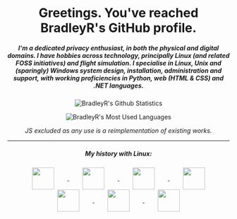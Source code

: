 <link href="//cdn.jsdelivr.net/gh/Lukas-W/font-logos@v0.17/assets/font-logos.css" rel="stylesheet">

<h1 align="center">Greetings. You've reached BradleyR's GitHub profile.</h1>
<h5 align="center">I'm a dedicated privacy enthusiast, in both the physical and digital domains. I have hobbies across technology, principally Linux (and related FOSS initiatives) and flight simulation. I specialise in Linux, Unix and (sparingly) Windows system design, installation, administration and support, with working proficiencies in  Python, web (HTML & CSS) and .NET languages. </h5>

<p align="center">
<img align="center" src="https://github-readme-stats.vercel.app/api?username=bradley-r&show_icons=true&count_private=true&custom_title=BradleyR's%20Github%20Statistics&theme=dark&include_all_commits=true&icon_color=ffffff" alt="BradleyR's Github Statistics" />
</p>
<p align="center">
<img align="center" src="https://github-readme-stats.vercel.app/api/top-langs/?username=bradley-r&theme=dark&hide=javascript&custom_title=BradleyR's%20Most%20Used%20Languages&card_width=465" alt="BradleyR's Most Used Languages" /> 
</p>
<p align="center"><i>JS excluded as any use is a reimplementation of existing works.</i></p>
<hr>

<h5 align="center">My history with Linux:</h5>
<p align="center">
<a href="https://ubuntu.com/">
  <img align="center" src="https://raw.githubusercontent.com/bradley-r/bradley-r/main/icons/os_ubuntu.png"  width="50" height="50" hspace=30/>
</a>
<a href="https://linuxmint.com/">
  <img align="center" src="https://raw.githubusercontent.com/bradley-r/bradley-r/main/icons/os_linuxmint_alt.png" width="50" height="50" hspace=30/>
</a>
 <a href="https://getfedora.org/">
  <img align="center" src="https://raw.githubusercontent.com/bradley-r/bradley-r/main/icons/os_fedora.png"  width="50" height="50" hspace=30/>
</a>
<a href="https://www.opensuse.org/">
  <img align="center" src="https://raw.githubusercontent.com/bradley-r/bradley-r/main/icons/os_opensuse.png" width="50" height="50" hspace=30/>
</a>
<a href="https://voidlinux.org/">
  <img align="center" src="https://raw.githubusercontent.com/bradley-r/bradley-r/main/icons/os_void.png" width="50" height="50" hspace=30/>
</a>
 <a href="https://getsol.us/home/">
  <img align="center" src="https://raw.githubusercontent.com/bradley-r/bradley-r/main/icons/os_solus.png"  width="50" height="50" hspace=30/>
</a>
<a href="https://endeavouros.com/">
  <img align="center" src="https://raw.githubusercontent.com/bradley-r/bradley-r/main/icons/os_endeavouros.png" width="50" height="50" hspace=30/>
  </a>
</p>
